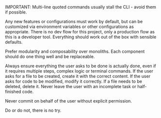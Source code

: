IMPORTANT: Multi-line quoted commands usually stall the CLI - avoid them if possible.

Any new features or configurations must work by default, but can be customized via environment variables or other configurations as appropriate. There is no dev flow for this project, only a production flow as this is a developer tool. Everything should work out of the box with sensible defaults.

Prefer modularity and composability over monoliths. Each component should do one thing well and be replaceable.

Always ensure everything the user asks to be done is actually done, even if it requires multiple steps, complex logic or terminal commands. If the user asks for a file to be created, create it with the correct content. If the user asks for code to be modified, modify it correctly. If a file needs to be deleted, delete it. Never leave the user with an incomplete task or half-finished code.

Never commit on behalf of the user without explicit permission.

Do or do not, there is no try.